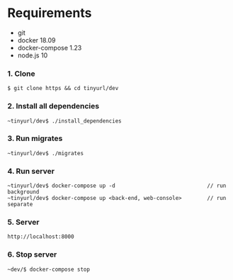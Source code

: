 # Requirements
- git
- docker 18.09
- docker-compose 1.23
- node.js 10


### 1. Clone
```
$ git clone https && cd tinyurl/dev
```

### 2. Install all dependencies
```
~tinyurl/dev$ ./install_dependencies
```

### 3. Run migrates
```
~tinyurl/dev$ ./migrates
```

### 4. Run server
```
~tinyurl/dev$ docker-compose up -d                             // run background 
~tinyurl/dev$ docker-compose up <back-end, web-console>        // run separate
```

### 5. Server
```
http://localhost:8000
```

### 6. Stop server
```
~dev/$ docker-compose stop
```
